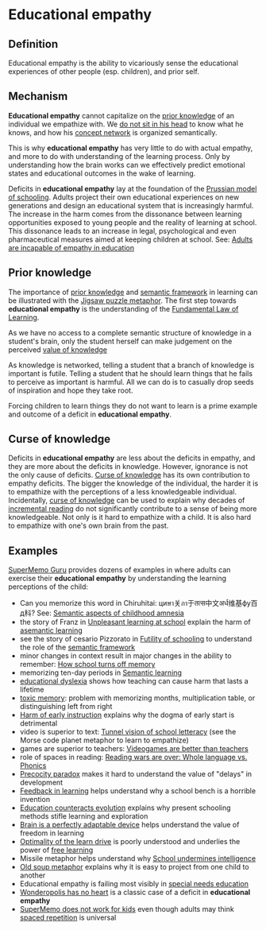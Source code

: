 # Educational empathy

## Definition

Educational empathy is the ability to vicariously sense the educational experiences of other people (esp. children), and prior self.

## Mechanism

**Educational empathy** cannot capitalize on the [prior knowledge](https://supermemo.guru/wiki/Prior_knowledge) of an individual we empathize with. We [do not sit in his head](https://supermemo.guru/wiki/Teacher_Tom:_It_is_hard_to_understand_play) to know what he knows, and how his [concept network](https://supermemo.guru/wiki/Concept_network) is organized semantically.

This is why **educational empathy** has very little to do with actual empathy, and more to do with understanding of the learning process. Only by understanding how the brain works can we effectively predict emotional states and educational outcomes in the wake of learning.

Deficits in **educational empathy** lay at the foundation of the [Prussian model of schooling](https://supermemo.guru/wiki/Prussian_model_of_schooling). Adults project their own educational experiences on new generations and design an educational system that is increasingly harmful. The increase in the harm comes from the dissonance between learning opportunities exposed to young people and the reality of learning at school. This dissonance leads to an increase in legal, psychological and even pharmaceutical measures aimed at keeping children at school. See: [Adults are incapable of empathy in education](https://supermemo.guru/wiki/Adults_are_incapable_of_empathy_in_education)

## Prior knowledge

The importance of [prior knowledge](https://supermemo.guru/wiki/Prior_knowledge) and [semantic framework](https://supermemo.guru/wiki/Semantic_framework) in learning can be illustrated with the [Jigsaw puzzle metaphor](https://supermemo.guru/wiki/Jigsaw_puzzle_metaphor). The first step towards **educational empathy** is the understanding of the [Fundamental Law of Learning](https://supermemo.guru/wiki/Fundamental_Law_of_Learning).

As we have no access to a complete semantic structure of knowledge in a student's brain, only the student herself can make judgement on the perceived [value of knowledge](https://supermemo.guru/wiki/Knowledge_valuation)

As knowledge is networked, telling a student that a branch of knowledge is important is futile. Telling a student that he should learn things that he fails to perceive as important is harmful. All we can do is to casually drop seeds of inspiration and hope they take root.

Forcing children to learn things they do not want to learn is a prime example and outcome of a deficit in **educational empathy**.

## Curse of knowledge

Deficits in **educational empathy** are less about the deficits in empathy, and they are more about the deficits in knowledge. However, ignorance is not the only cause of deficits. [Curse of knowledge](https://supermemo.guru/wiki/Curse_of_knowledge) has its own contribution to empathy deficits. The bigger the knowledge of the individual, the harder it is to empathize with the perceptions of a less knowledgeable individual. Incidentally, [curse of knowledge](https://supermemo.guru/wiki/Curse_of_knowledge) can be used to explain why decades of [incremental reading](https://supermemo.guru/wiki/Incremental_reading) do not significantly contribute to a sense of being more knowledgeable. Not only is it hard to empathize with a child. It is also hard to empathize with one's own brain from the past.

## Examples

[SuperMemo Guru](https://supermemo.guru/wiki/SuperMemo_Guru) provides dozens of examples in where adults can exercise their **educational empathy** by understanding the learning perceptions of the child:

- Can you memorize this word in Chiruhitai: циษา关ภา于तत्स中文अर्ध维基фу百д科? See: [Semantic aspects of childhood amnesia](https://supermemo.guru/wiki/Semantic_aspects_of_childhood_amnesia)
- the story of Franz in [Unpleasant learning at school](https://supermemo.guru/wiki/Unpleasant_learning_at_school) explain the harm of [asemantic learning](https://supermemo.guru/wiki/Asemantic_learning)
- see the story of cesario Pizzorato in [Futility of schooling](https://supermemo.guru/wiki/Futility_of_schooling) to understand the role of the [semantic framework](https://supermemo.guru/wiki/Semantic_framework)
- minor changes in context result in major changes in the ability to remember: [How school turns off memory](https://supermemo.guru/wiki/How_school_turns_off_memory)
- memorizing ten-day periods in [Semantic learning](https://supermemo.guru/wiki/Semantic_learning)
- [educational dyslexia](https://supermemo.guru/wiki/Educational_dyslexia) shows how teaching can cause harm that lasts a lifetime
- [toxic memory](https://supermemo.guru/wiki/Toxic_memory): problem with memorizing months, multiplication table, or distinguishing left from right
- [Harm of early instruction](https://supermemo.guru/wiki/Precocity_paradox:_early_instruction_may_hurt_the_long-term_growth) explains why the dogma of early start is detrimental
- video is superior to text: [Tunnel vision of school letteracy](https://supermemo.guru/wiki/Tunnel_vision_of_school_letteracy) (see the Morse code planet metaphor to learn to empathize)
- games are superior to teachers: [Videogames are better than teachers](https://supermemo.guru/wiki/Videogames_are_better_than_teachers)
- role of spaces in reading: [Reading wars are over: Whole language vs. Phonics](https://supermemo.guru/wiki/Reading_wars_are_over:_Whole_language_vs._Phonics)
- [Precocity paradox](https://supermemo.guru/wiki/Precocity_paradox) makes it hard to understand the value of "delays" in development
- [Feedback in learning](https://supermemo.guru/wiki/Feedback_in_learning) helps understand why a school bench is a horrible invention
- [Education counteracts evolution](https://supermemo.guru/wiki/Education_counteracts_evolution) explains why present schooling methods stifle learning and exploration
- [Brain is a perfectly adaptable device](https://supermemo.guru/wiki/Brain_is_a_perfectly_adaptable_device) helps understand the value of freedom in learning
- [Optimality of the learn drive](https://supermemo.guru/wiki/Optimality_of_the_learn_drive) is poorly understood and underlies the power of [free learning](https://supermemo.guru/wiki/Free_learning)
- Missile metaphor helps understand why [School undermines intelligence](https://supermemo.guru/wiki/School_undermines_intelligence)
- [Old soup metaphor](https://supermemo.guru/wiki/Old_soup_metaphor) explains why it is easy to project from one child to another
- Educational empathy is failing most visibly in [special needs education](https://supermemo.guru/wiki/Problems_with_special-needs_education)
- [Wonderopolis has no heart](https://supermemo.guru/wiki/Wonderopolis_has_no_heart) is a classic case of a deficit in **educational empathy**
- [SuperMemo does not work for kids](https://supermemo.guru/wiki/SuperMemo_does_not_work_for_kids) even though adults may think [spaced repetition](https://supermemo.guru/wiki/Spaced_repetition) is universal

